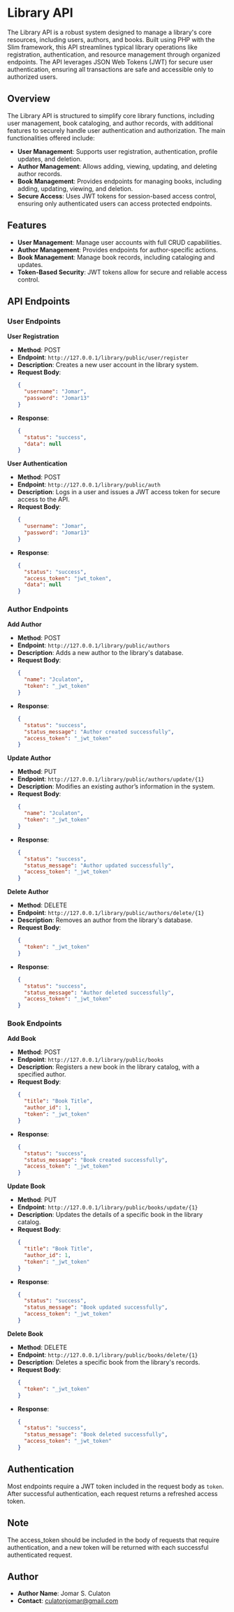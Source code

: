 # Library API 

The Library API is a robust system designed to manage a library's core resources, including users, authors, and books. Built using PHP with the Slim framework, this API streamlines typical library operations like registration, authentication, and resource management through organized endpoints. The API leverages JSON Web Tokens (JWT) for secure user authentication, ensuring all transactions are safe and accessible only to authorized users. 

##  Overview

The Library  API is structured to simplify core library functions, including user management, book cataloging, and author records, with additional features to securely handle user authentication and authorization. The main functionalities offered include:

- **User Management**: Supports user registration, authentication, profile updates, and deletion.
- **Author Management**: Allows adding, viewing, updating, and deleting author records.
- **Book Management**: Provides endpoints for managing books, including adding, updating, viewing, and deletion.
- **Secure Access**: Uses JWT tokens for session-based access control, ensuring only authenticated users can access protected endpoints.

## Features

- **User Management**: Manage user accounts with full CRUD capabilities.
- **Author Management**: Provides endpoints for author-specific actions.
- **Book Management**: Manage book records, including cataloging and updates.
- **Token-Based Security**: JWT tokens allow for secure and reliable access control.

##  API Endpoints

### User Endpoints

 **User Registration**
   - **Method**: POST
   - **Endpoint**: `http://127.0.0.1/library/public/user/register`
   - **Description**: Creates a new user account in the library system.
   - **Request Body**:
     ```json
     {
       "username": "Jomar",
       "password": "Jomar13"
     }
     ```
   - **Response**:
     ```json
     {
       "status": "success",
       "data": null
     }
     ```

 **User Authentication**
   - **Method**: POST
   - **Endpoint**: `http://127.0.0.1/library/public/auth`
   - **Description**: Logs in a user and issues a JWT access token for secure access to the API.
   - **Request Body**:
     ```json
     {
       "username": "Jomar",
       "password": "Jomar13"
     }
     ```
   - **Response**:
     ```json
     {
       "status": "success",
       "access_token": "jwt_token",
       "data": null
     }
     ```
### Author Endpoints

 **Add Author**
   - **Method**: POST
   - **Endpoint**: `http://127.0.0.1/library/public/authors`
   - **Description**: Adds a new author to the library's database.
   - **Request Body**:
     ```json
     {
       "name": "Jculaton",
       "token": "_jwt_token"
     }
     ```
   - **Response**:
     ```json
     {
       "status": "success",
       "status_message": "Author created successfully",
       "access_token": "_jwt_token"
     }
     ```

 **Update Author**
   - **Method**: PUT
   - **Endpoint**: `http://127.0.0.1/library/public/authors/update/{1}`
   - **Description**: Modifies an existing author’s information in the system.
   - **Request Body**:
     ```json
     {
       "name": "Jculaton",
       "token": "_jwt_token"
     }
     ```
   - **Response**:
     ```json
     {
       "status": "success",
       "status_message": "Author updated successfully",
       "access_token": "_jwt_token"
     }
     ```

 **Delete Author**
   - **Method**: DELETE
   - **Endpoint**: `http://127.0.0.1/library/public/authors/delete/{1}`
   - **Description**: Removes an author from the library's database.
   - **Request Body**:
     ```json
     {
       "token": "_jwt_token"
     }
     ```
   - **Response**:
     ```json
     {
       "status": "success",
       "status_message": "Author deleted successfully",
       "access_token": "_jwt_token"
     }
     ```

### Book Endpoints

 **Add Book**
   - **Method**: POST
   - **Endpoint**: `http://127.0.0.1/library/public/books`
   - **Description**: Registers a new book in the library catalog, with a specified author.
   - **Request Body**:
     ```json
     {
       "title": "Book Title",
       "author_id": 1,
       "token": "_jwt_token"
     }
     ```
   - **Response**:
     ```json
     {
       "status": "success",
       "status_message": "Book created successfully",
       "access_token": "_jwt_token"
     }
     ```

 **Update Book**
   - **Method**: PUT
   - **Endpoint**: `http://127.0.0.1/library/public/books/update/{1}`
   - **Description**: Updates the details of a specific book in the library catalog.
   - **Request Body**:
     ```json
     {
       "title": "Book Title",
       "author_id": 1,
       "token": "_jwt_token"
     }
     ```
   - **Response**:
     ```json
     {
       "status": "success",
       "status_message": "Book updated successfully",
       "access_token": "_jwt_token"
     }
     ```

 **Delete Book**
   - **Method**: DELETE
   - **Endpoint**: `http://127.0.0.1/library/public/books/delete/{1}`
   - **Description**: Deletes a specific book from the library's records.
   - **Request Body**:
     ```json
     {
       "token": "_jwt_token"
     }
     ```
   - **Response**:
     ```json
     {
       "status": "success",
       "status_message": "Book deleted successfully",
       "access_token": "_jwt_token"
     }
## Authentication

Most endpoints require a JWT token included in the request body as `token`. After successful authentication, each request returns a refreshed access token.

## Note
The access_token should be included in the body of requests that require authentication, and a new token will be returned with each successful authenticated request.

## Author

- **Author Name**: Jomar S. Culaton
- **Contact**: culatonjomar@gmail.com
